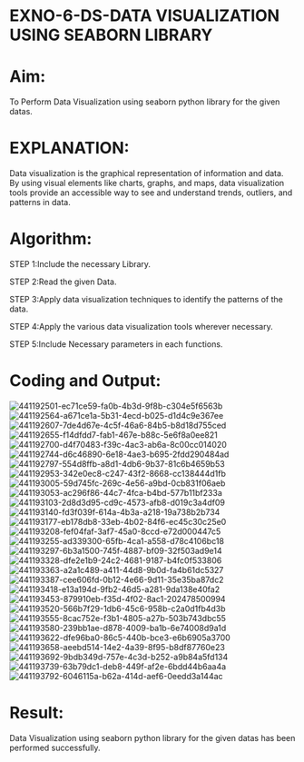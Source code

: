 # EXNO-6-DS-DATA VISUALIZATION USING SEABORN LIBRARY

# Aim:
  To Perform Data Visualization using seaborn python library for the given datas.

# EXPLANATION:
Data visualization is the graphical representation of information and data. By using visual elements like charts, graphs, and maps, data visualization tools provide an accessible way to see and understand trends, outliers, and patterns in data.

# Algorithm:
STEP 1:Include the necessary Library.

STEP 2:Read the given Data.

STEP 3:Apply data visualization techniques to identify the patterns of the data.

STEP 4:Apply the various data visualization tools wherever necessary.

STEP 5:Include Necessary parameters in each functions.

# Coding and Output:
![441192501-ec71ce59-fa0b-4b3d-9f8b-c304e5f6563b](https://github.com/user-attachments/assets/14fbe159-2d5f-4029-be3a-177c777e1205)
![441192564-a671ce1a-5b31-4ecd-b025-d1d4c9e367ee](https://github.com/user-attachments/assets/287e4bee-96a0-4f7d-a436-7254cac3ba18)
![441192607-7de4d67e-4c5f-46a6-84b5-b8d18d755ced](https://github.com/user-attachments/assets/c3101260-a029-4672-aa73-a9eff83737e2)
![441192655-f14dfdd7-fab1-467e-b88c-5e6f8a0ee821](https://github.com/user-attachments/assets/e485a1c3-9cf8-4771-8af7-cf54f5fe8312)
![441192700-d4f70483-f39c-4ac3-ab6a-8c00cc014020](https://github.com/user-attachments/assets/9eb4ec56-26a3-40f8-b078-38f2e4442b83)
![441192744-d6c46890-6e18-4ae3-b695-2fdd290484ad](https://github.com/user-attachments/assets/30c37b98-d081-466f-b18f-14e8b4990982)
![441192797-554d8ffb-a8d1-4db6-9b37-81c6b4659b53](https://github.com/user-attachments/assets/485bf144-a796-4f32-98a1-07a95884982e)
![441192953-342e0ec8-c247-43f2-8668-cc138444d1fb](https://github.com/user-attachments/assets/2086c219-559d-4969-a053-85c7c9e3f441)
![441193005-59d745fc-269c-4e56-a9bd-0cb831f06aeb](https://github.com/user-attachments/assets/7b20f113-bafa-42ff-adbe-51c89f796b09)
![441193053-ac296f86-44c7-4fca-b4bd-577b11bf233a](https://github.com/user-attachments/assets/89bdfe85-a0d4-4b99-94fb-50d4bba22dcc)
![441193103-2d8d3d95-cd9c-4573-afb8-d019c3a4df09](https://github.com/user-attachments/assets/3990f98f-a324-4fc6-8a4e-854d1188ebfb)
![441193140-fd3f039f-614a-4b3a-a218-19a738b2b734](https://github.com/user-attachments/assets/d340c4f3-a10c-4f4e-88a4-ce2d02e99432)
![441193177-eb178db8-33eb-4b02-84f6-ec45c30c25e0](https://github.com/user-attachments/assets/c339b4ae-412a-48e7-9d52-b6aa2b2c77c3)
![441193208-fef04faf-3af7-45a0-8ccd-e72d000447c5](https://github.com/user-attachments/assets/1dd40fff-88f2-490d-85cc-59480e480d29)
![441193255-ad339300-65fb-4ca1-a558-d78c4106bc18](https://github.com/user-attachments/assets/c604b6d3-95b2-4afa-958a-050153e0bd09)
![441193297-6b3a1500-745f-4887-bf09-32f503ad9e14](https://github.com/user-attachments/assets/f6dff6c3-a352-4923-ac1c-29c4fd9ac326)
![441193328-dfe2e1b9-24c2-4681-9187-b4fc0f533806](https://github.com/user-attachments/assets/9f90e275-10af-4c6e-82c6-62c8498c37db)
![441193363-a2a1c489-a411-44d8-9b0d-fa4b61dc5327](https://github.com/user-attachments/assets/42354d60-375d-42fe-8b6f-46afe72226e1)
![441193387-cee606fd-0b12-4e66-9d11-35e35ba87dc2](https://github.com/user-attachments/assets/9cde7e47-30f9-408e-9843-7bcab70e9077)
![441193418-e13a194d-9fb2-46d5-a281-9da138e40fa2](https://github.com/user-attachments/assets/f50451c5-d957-4595-9f65-a41758cd3340)
![441193453-879910eb-f35d-4f02-8ac1-202478500994](https://github.com/user-attachments/assets/37da7b79-af31-44c4-a73d-4bba1722ffbb)
![441193520-566b7f29-1db6-45c6-958b-c2a0d1fb4d3b](https://github.com/user-attachments/assets/b3b6b552-3ee4-4ff4-8513-29183d6952ef)
![441193555-8cac752e-f3b1-4805-a27b-503b743dbc55](https://github.com/user-attachments/assets/c437c813-5a83-4f66-b047-18e372df7bc1)
![441193580-239bb1ae-d878-4009-ba1b-6e74008d9a1d](https://github.com/user-attachments/assets/7b0159c8-b601-4dd0-a5a9-0a58bcfaf414)
![441193622-dfe96ba0-86c5-440b-bce3-e6b6905a3700](https://github.com/user-attachments/assets/768eb198-293a-4963-aad8-e9109e1f58cb)
![441193658-aeebd514-14e2-4a39-8f95-b8df87760e23](https://github.com/user-attachments/assets/a429f4b2-08ed-4a4d-9228-90e75dd9ea41)
![441193692-9bdb349d-757e-4c3d-b252-a9b84a5fd134](https://github.com/user-attachments/assets/fe9bed5b-7727-4ce9-a300-53d3a73b6734)
![441193739-63b79dc1-deb8-449f-af2e-6bdd44b6aa4a](https://github.com/user-attachments/assets/aa7ddf7a-1f19-4ad5-999e-3eedf6dbe922)
![441193792-6046115a-b62a-414d-aef6-0eedd3a144ac](https://github.com/user-attachments/assets/0a6154b6-701f-40da-b982-52065804084d)
# Result:
Data Visualization using seaborn python library for the given datas has been performed successfully.

